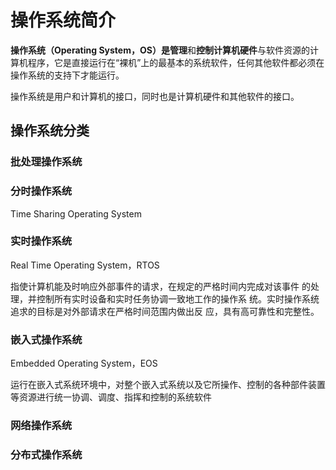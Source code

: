 # 操作系统简介

**操作系统（Operating System，OS）**是**管理**和**控制计算机硬件**与软件资源的计算机程序，它是直接运行在“裸机”上的最基本的系统软件，任何其他软件都必须在操作系统的支持下才能运行。

操作系统是用户和计算机的接口，同时也是计算机硬件和其他软件的接口。

## 操作系统分类

### 批处理操作系统

### 分时操作系统

Time Sharing Operating System

### 实时操作系统

Real Time Operating System，RTOS

指使计算机能及时响应外部事件的请求，在规定的严格时间内完成对该事件 的处理，并控制所有实时设备和实时任务协调一致地工作的操作系 统。实时操作系统追求的目标是对外部请求在严格时间范围内做出反 应，具有高可靠性和完整性。

### 嵌入式操作系统

Embedded Operating System，EOS

运行在嵌入式系统环境中，对整个嵌入式系统以及它所操作、控制的各种部件装置等资源进行统一协调、调度、指挥和控制的系统软件

### 网络操作系统

### 分布式操作系统





